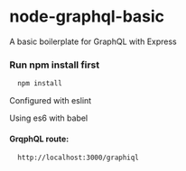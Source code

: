 # node-graphql-basic
A basic boilerplate for GraphQL with Express

### Run npm install first
```JavaScript
  npm install
```

Configured with eslint

Using es6 with babel

#### GrqphQL route:
```
  http://localhost:3000/graphiql
```
